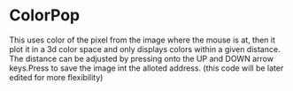 # ColorPop
This uses color of the pixel from the image where the mouse is at, then it plot it in a 3d color space and only displays colors within a given distance. The distance can be adjusted by pressing onto the UP and DOWN arrow keys.Press to save the image int the alloted address. (this code will be later edited for more flexibility)
